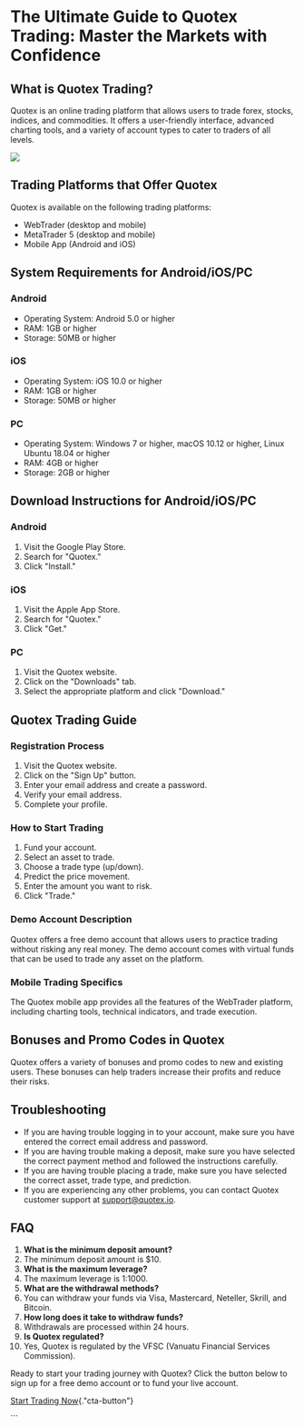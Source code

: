 # The Ultimate Guide to Quotex Trading: Master the Markets with Confidence

## What is Quotex Trading?

Quotex is an online trading platform that allows users to trade forex,
stocks, indices, and commodities. It offers a user-friendly interface,
advanced charting tools, and a variety of account types to cater to
traders of all levels.

[![](https://static.quotex.io/files/4_en/300_250.jpg)](https://traff.sbs/brokerqxlid)

## Trading Platforms that Offer Quotex

Quotex is available on the following trading platforms:

-   WebTrader (desktop and mobile)
-   MetaTrader 5 (desktop and mobile)
-   Mobile App (Android and iOS)

## System Requirements for Android/iOS/PC

### Android

-   Operating System: Android 5.0 or higher
-   RAM: 1GB or higher
-   Storage: 50MB or higher

### iOS

-   Operating System: iOS 10.0 or higher
-   RAM: 1GB or higher
-   Storage: 50MB or higher

### PC

-   Operating System: Windows 7 or higher, macOS 10.12 or higher, Linux
    Ubuntu 18.04 or higher
-   RAM: 4GB or higher
-   Storage: 2GB or higher

## Download Instructions for Android/iOS/PC

### Android

1.  Visit the Google Play Store.
2.  Search for "Quotex."
3.  Click "Install."

### iOS

1.  Visit the Apple App Store.
2.  Search for "Quotex."
3.  Click "Get."

### PC

1.  Visit the Quotex website.
2.  Click on the "Downloads" tab.
3.  Select the appropriate platform and click "Download."

## Quotex Trading Guide

### Registration Process

1.  Visit the Quotex website.
2.  Click on the "Sign Up" button.
3.  Enter your email address and create a password.
4.  Verify your email address.
5.  Complete your profile.

### How to Start Trading

1.  Fund your account.
2.  Select an asset to trade.
3.  Choose a trade type (up/down).
4.  Predict the price movement.
5.  Enter the amount you want to risk.
6.  Click "Trade."

### Demo Account Description

Quotex offers a free demo account that allows users to practice trading
without risking any real money. The demo account comes with virtual
funds that can be used to trade any asset on the platform.

### Mobile Trading Specifics

The Quotex mobile app provides all the features of the WebTrader
platform, including charting tools, technical indicators, and trade
execution.

## Bonuses and Promo Codes in Quotex

Quotex offers a variety of bonuses and promo codes to new and existing
users. These bonuses can help traders increase their profits and reduce
their risks.

## Troubleshooting

-   If you are having trouble logging in to your account, make sure you
    have entered the correct email address and password.
-   If you are having trouble making a deposit, make sure you have
    selected the correct payment method and followed the instructions
    carefully.
-   If you are having trouble placing a trade, make sure you have
    selected the correct asset, trade type, and prediction.
-   If you are experiencing any other problems, you can contact Quotex
    customer support at support@quotex.io.

## FAQ

1.  **What is the minimum deposit amount?**
2.  The minimum deposit amount is \$10.
3.  **What is the maximum leverage?**
4.  The maximum leverage is 1:1000.
5.  **What are the withdrawal methods?**
6.  You can withdraw your funds via Visa, Mastercard, Neteller, Skrill,
    and Bitcoin.
7.  **How long does it take to withdraw funds?**
8.  Withdrawals are processed within 24 hours.
9.  **Is Quotex regulated?**
10. Yes, Quotex is regulated by the VFSC (Vanuatu Financial Services
    Commission).

Ready to start your trading journey with Quotex? Click the button below
to sign up for a free demo account or to fund your live account.

[Start Trading
Now](\%22https://traff.sbs/brokerqxsignup\%22){."cta-button"}

\`\`\`

